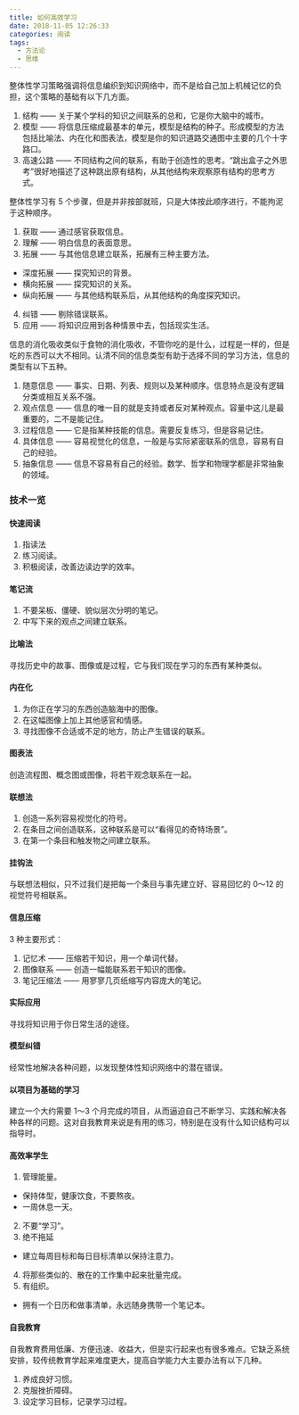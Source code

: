 ```yaml
---
title: 如何高效学习
date: 2018-11-05 12:26:33
categories: 阅读
tags:
  - 方法论
  - 思维
---
```

整体性学习策略强调将信息编织到知识网络中，而不是给自己加上机械记忆的负担，这个策略的基础有以下几方面。

1. 结构 —— 关于某个学科的知识之间联系的总和，它是你大脑中的城市。
2. 模型 —— 将信息压缩成最基本的单元，模型是结构的种子。形成模型的方法包括比喻法、内在化和图表法，模型是你的知识道路交通图中主要的几个十字路口。
3. 高速公路 —— 不同结构之间的联系，有助于创造性的思考。“跳出盒子之外思考”很好地描述了这种跳出原有结构，从其他结构来观察原有结构的思考方式。

整体性学习有 5 个步骤，但是并非按部就班，只是大体按此顺序进行，不能拘泥于这种顺序。

1. 获取 —— 通过感官获取信息。
2. 理解 —— 明白信息的表面意思。
3. 拓展 —— 与其他信息建立联系，拓展有三种主要方法。
  - 深度拓展 —— 探究知识的背景。
  - 横向拓展 —— 探究知识的关系。
  - 纵向拓展 —— 与其他结构联系后，从其他结构的角度探究知识。
4. 纠错 —— 剔除错误联系。
5. 应用 —— 将知识应用到各种情景中去，包括现实生活。

信息的消化吸收类似于食物的消化吸收，不管你吃的是什么，过程是一样的，但是吃的东西可以大不相同。认清不同的信息类型有助于选择不同的学习方法，信息的类型有以下五种。

1. 随意信息 —— 事实、日期、列表、规则以及某种顺序。信息特点是没有逻辑分类或相互关系不强。
2. 观点信息 —— 信息的唯一目的就是支持或者反对某种观点。容量中这儿是最重要的，二不是能记住。
3. 过程信息 —— 它是指某种技能的信息。需要反复练习，但是容易记住。
4. 具体信息 —— 容易视觉化的信息，一般是与实际紧密联系的信息，容易有自己的经验。
5. 抽象信息 —— 信息不容易有自己的经验。数学、哲学和物理学都是非常抽象的领域。

### 技术一览

#### 快速阅读
1. 指读法
2. 练习阅读。
3. 积极阅读，改善边读边学的效率。

#### 笔记流
1. 不要呆板、僵硬、貌似层次分明的笔记。
2. 中写下来的观点之间建立联系。

#### 比喻法
寻找历史中的故事、图像或是过程，它与我们现在学习的东西有某种类似。

#### 内在化
1. 为你正在学习的东西创造脑海中的图像。
2. 在这幅图像上加上其他感官和情感。
3. 寻找图像不合适或不足的地方，防止产生错误的联系。

#### 图表法
创造流程图、概念图或图像，将若干观念联系在一起。

#### 联想法
1. 创造一系列容易视觉化的符号。
2. 在条目之间创造联系，这种联系是可以“看得见的奇特场景”。
3. 在第一个条目和触发物之间建立联系。

#### 挂钩法
与联想法相似，只不过我们是把每一个条目与事先建立好、容易回忆的 0～12 的视觉符号相联系。

#### 信息压缩
3 种主要形式：
1. 记忆术 —— 压缩若干知识，用一个单词代替。
2. 图像联系 —— 创造一幅能联系若干知识的图像。
3. 笔记压缩法 —— 用寥寥几页纸缩写内容庞大的笔记。

#### 实际应用
寻找将知识用于你日常生活的途径。

#### 模型纠错
经常性地解决各种问题，以发现整体性知识网络中的潜在错误。

#### 以项目为基础的学习
建立一个大约需要 1～3 个月完成的项目，从而逼迫自己不断学习、实践和解决各种各样的问题。这对自我教育来说是有用的练习，特别是在没有什么知识结构可以指导时。

#### 高效率学生
1. 管理能量。
  - 保持体型，健康饮食，不要熬夜。
  - 一周休息一天。
2. 不要“学习”。
3. 绝不拖延
  - 建立每周目标和每日目标清单以保持注意力。
4. 将那些类似的、散在的工作集中起来批量完成。
5. 有组织。
  - 拥有一个日历和做事清单，永远随身携带一个笔记本。

#### 自我教育
自我教育费用低廉、方便迅速、收益大，但是实行起来也有很多难点。它缺乏系统安排，较传统教育学起来难度更大，提高自学能力大主要办法有以下几种。
1. 养成良好习惯。
2. 克服挫折障碍。
3. 设定学习目标，记录学习过程。
